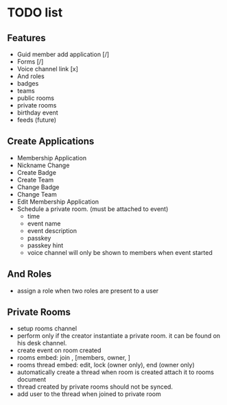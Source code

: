 # TODO list

## Features
- Guid member add application [/]
- Forms [/]
- Voice channel link [x]
- And roles 
- badges
- teams
- public rooms
- private rooms
- birthday event
- feeds (future)


## Create Applications
- Membership Application
- Nickname Change
- Create Badge
- Create Team
- Change Badge
- Change Team
- Edit Membership Application
- Schedule a private room. (must be attached to event)
  - time
  - event name
  - event description
  - passkey
  - passkey hint
  - voice channel will only be shown to members when event started

## And Roles
- assign a role when two roles are present to a user

## Private Rooms
- setup rooms channel
- perform only if the creator instantiate a private room. it can be found on his desk channel.
- create event on room created
- rooms embed: join , [members, owner, ]
- rooms thread embed: edit, lock (owner only), end (owner only)
- automatically create a thread when room is created attach it to rooms document
- thread created by private rooms should not be synced.
- add user to the thread when joined to private room




